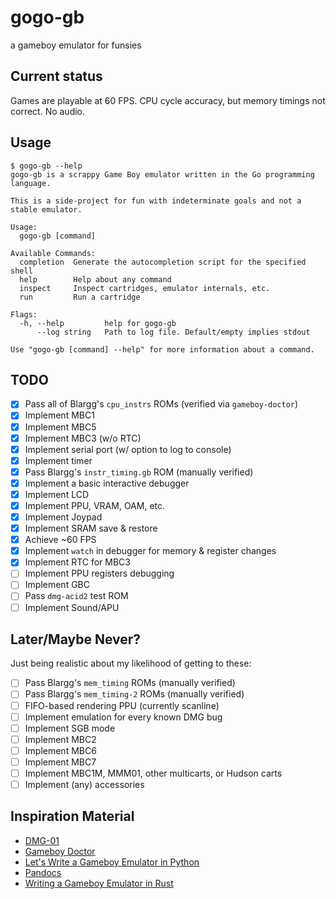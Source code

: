 # gogo-gb
a gameboy emulator for funsies

## Current status

Games are playable at 60 FPS. CPU cycle accuracy, but memory timings not correct. No audio.

## Usage

```
$ gogo-gb --help
gogo-gb is a scrappy Game Boy emulator written in the Go programming language.

This is a side-project for fun with indeterminate goals and not a stable emulator.

Usage:
  gogo-gb [command]

Available Commands:
  completion  Generate the autocompletion script for the specified shell
  help        Help about any command
  inspect     Inspect cartridges, emulator internals, etc.
  run         Run a cartridge

Flags:
  -h, --help         help for gogo-gb
      --log string   Path to log file. Default/empty implies stdout

Use "gogo-gb [command] --help" for more information about a command.
```

## TODO

- [X] Pass all of Blargg's `cpu_instrs` ROMs (verified via `gameboy-doctor`)
- [X] Implement MBC1
- [X] Implement MBC5
- [X] Implement MBC3 (w/o RTC)
- [X] Implement serial port (w/ option to log to console)
- [X] Implement timer
- [X] Pass Blargg's `instr_timing.gb` ROM (manually verified)
- [X] Implement a basic interactive debugger
- [X] Implement LCD
- [X] Implement PPU, VRAM, OAM, etc.
- [X] Implement Joypad
- [X] Implement SRAM save & restore
- [X] Achieve ~60 FPS
- [X] Implement `watch` in debugger for memory & register changes
- [X] Implement RTC for MBC3
- [ ] Implement PPU registers debugging
- [ ] Implement GBC
- [ ] Pass `dmg-acid2` test ROM
- [ ] Implement Sound/APU

## Later/Maybe Never?

Just being realistic about my likelihood of getting to these:

- [ ] Pass Blargg's `mem_timing` ROMs (manually verified)
- [ ] Pass Blargg's `mem_timing-2` ROMs (manually verified)
- [ ] FIFO-based rendering PPU (currently scanline)
- [ ] Implement emulation for every known DMG bug
- [ ] Implement SGB mode
- [ ] Implement MBC2
- [ ] Implement MBC6
- [ ] Implement MBC7
- [ ] Implement MBC1M, MMM01, other multicarts, or Hudson carts
- [ ] Implement (any) accessories

## Inspiration Material

* [DMG-01](https://rylev.github.io/DMG-01/public/book/introduction.html)
* [Gameboy Doctor](https://github.com/robert/gameboy-doctor)
* [Let's Write a Gameboy Emulator in Python](https://www.inspiredpython.com/course/game-boy-emulator/let-s-write-a-game-boy-emulator-in-python)
* [Pandocs](https://gbdev.io/pandocs/About.html)
* [Writing a Gameboy Emulator in Rust](https://yushiomote.org/posts/gameboy-emu)
